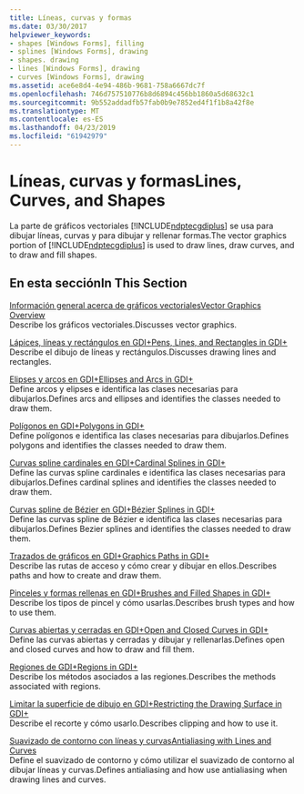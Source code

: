 ```yaml
---
title: Líneas, curvas y formas
ms.date: 03/30/2017
helpviewer_keywords:
- shapes [Windows Forms], filling
- splines [Windows Forms], drawing
- shapes. drawing
- lines [Windows Forms], drawing
- curves [Windows Forms], drawing
ms.assetid: ace6e8d4-4e94-486b-9681-758a6667dc7f
ms.openlocfilehash: 746d757510776b8d6894c456bb1860a5d68632c1
ms.sourcegitcommit: 9b552addadfb57fab0b9e7852ed4f1f1b8a42f8e
ms.translationtype: MT
ms.contentlocale: es-ES
ms.lasthandoff: 04/23/2019
ms.locfileid: "61942979"
---
```

# <a name="lines-curves-and-shapes"></a><span data-ttu-id="aa3c7-102">Líneas, curvas y formas</span><span class="sxs-lookup"><span data-stu-id="aa3c7-102">Lines, Curves, and Shapes</span></span>
<span data-ttu-id="aa3c7-103">La parte de gráficos vectoriales [!INCLUDE[ndptecgdiplus](../../../../includes/ndptecgdiplus-md.md)] se usa para dibujar líneas, curvas y para dibujar y rellenar formas.</span><span class="sxs-lookup"><span data-stu-id="aa3c7-103">The vector graphics portion of [!INCLUDE[ndptecgdiplus](../../../../includes/ndptecgdiplus-md.md)] is used to draw lines, draw curves, and to draw and fill shapes.</span></span>  
  
## <a name="in-this-section"></a><span data-ttu-id="aa3c7-104">En esta sección</span><span class="sxs-lookup"><span data-stu-id="aa3c7-104">In This Section</span></span>  
 [<span data-ttu-id="aa3c7-105">Información general acerca de gráficos vectoriales</span><span class="sxs-lookup"><span data-stu-id="aa3c7-105">Vector Graphics Overview</span></span>](vector-graphics-overview.md)  
 <span data-ttu-id="aa3c7-106">Describe los gráficos vectoriales.</span><span class="sxs-lookup"><span data-stu-id="aa3c7-106">Discusses vector graphics.</span></span>  
  
 [<span data-ttu-id="aa3c7-107">Lápices, líneas y rectángulos en GDI+</span><span class="sxs-lookup"><span data-stu-id="aa3c7-107">Pens, Lines, and Rectangles in GDI+</span></span>](pens-lines-and-rectangles-in-gdi.md)  
 <span data-ttu-id="aa3c7-108">Describe el dibujo de líneas y rectángulos.</span><span class="sxs-lookup"><span data-stu-id="aa3c7-108">Discusses drawing lines and rectangles.</span></span>  
  
 [<span data-ttu-id="aa3c7-109">Elipses y arcos en GDI+</span><span class="sxs-lookup"><span data-stu-id="aa3c7-109">Ellipses and Arcs in GDI+</span></span>](ellipses-and-arcs-in-gdi.md)  
 <span data-ttu-id="aa3c7-110">Define arcos y elipses e identifica las clases necesarias para dibujarlos.</span><span class="sxs-lookup"><span data-stu-id="aa3c7-110">Defines arcs and ellipses and identifies the classes needed to draw them.</span></span>  
  
 [<span data-ttu-id="aa3c7-111">Polígonos en GDI+</span><span class="sxs-lookup"><span data-stu-id="aa3c7-111">Polygons in GDI+</span></span>](polygons-in-gdi.md)  
 <span data-ttu-id="aa3c7-112">Define polígonos e identifica las clases necesarias para dibujarlos.</span><span class="sxs-lookup"><span data-stu-id="aa3c7-112">Defines polygons and identifies the classes needed to draw them.</span></span>  
  
 [<span data-ttu-id="aa3c7-113">Curvas spline cardinales en GDI+</span><span class="sxs-lookup"><span data-stu-id="aa3c7-113">Cardinal Splines in GDI+</span></span>](cardinal-splines-in-gdi.md)  
 <span data-ttu-id="aa3c7-114">Define las curvas spline cardinales e identifica las clases necesarias para dibujarlos.</span><span class="sxs-lookup"><span data-stu-id="aa3c7-114">Defines cardinal splines and identifies the classes needed to draw them.</span></span>  
  
 [<span data-ttu-id="aa3c7-115">Curvas spline de Bézier en GDI+</span><span class="sxs-lookup"><span data-stu-id="aa3c7-115">Bézier Splines in GDI+</span></span>](bezier-splines-in-gdi.md)  
 <span data-ttu-id="aa3c7-116">Define las curvas spline de Bézier e identifica las clases necesarias para dibujarlos.</span><span class="sxs-lookup"><span data-stu-id="aa3c7-116">Defines Bezier splines and identifies the classes needed to draw them.</span></span>  
  
 [<span data-ttu-id="aa3c7-117">Trazados de gráficos en GDI+</span><span class="sxs-lookup"><span data-stu-id="aa3c7-117">Graphics Paths in GDI+</span></span>](graphics-paths-in-gdi.md)  
 <span data-ttu-id="aa3c7-118">Describe las rutas de acceso y cómo crear y dibujar en ellos.</span><span class="sxs-lookup"><span data-stu-id="aa3c7-118">Describes paths and how to create and draw them.</span></span>  
  
 [<span data-ttu-id="aa3c7-119">Pinceles y formas rellenas en GDI+</span><span class="sxs-lookup"><span data-stu-id="aa3c7-119">Brushes and Filled Shapes in GDI+</span></span>](brushes-and-filled-shapes-in-gdi.md)  
 <span data-ttu-id="aa3c7-120">Describe los tipos de pincel y cómo usarlas.</span><span class="sxs-lookup"><span data-stu-id="aa3c7-120">Describes brush types and how to use them.</span></span>  
  
 [<span data-ttu-id="aa3c7-121">Curvas abiertas y cerradas en GDI+</span><span class="sxs-lookup"><span data-stu-id="aa3c7-121">Open and Closed Curves in GDI+</span></span>](open-and-closed-curves-in-gdi.md)  
 <span data-ttu-id="aa3c7-122">Define las curvas abiertas y cerradas y dibujar y rellenarlas.</span><span class="sxs-lookup"><span data-stu-id="aa3c7-122">Defines open and closed curves and how to draw and fill them.</span></span>  
  
 [<span data-ttu-id="aa3c7-123">Regiones de GDI+</span><span class="sxs-lookup"><span data-stu-id="aa3c7-123">Regions in GDI+</span></span>](regions-in-gdi.md)  
 <span data-ttu-id="aa3c7-124">Describe los métodos asociados a las regiones.</span><span class="sxs-lookup"><span data-stu-id="aa3c7-124">Describes the methods associated with regions.</span></span>  
  
 [<span data-ttu-id="aa3c7-125">Limitar la superficie de dibujo en GDI+</span><span class="sxs-lookup"><span data-stu-id="aa3c7-125">Restricting the Drawing Surface in GDI+</span></span>](restricting-the-drawing-surface-in-gdi.md)  
 <span data-ttu-id="aa3c7-126">Describe el recorte y cómo usarlo.</span><span class="sxs-lookup"><span data-stu-id="aa3c7-126">Describes clipping and how to use it.</span></span>  
  
 [<span data-ttu-id="aa3c7-127">Suavizado de contorno con líneas y curvas</span><span class="sxs-lookup"><span data-stu-id="aa3c7-127">Antialiasing with Lines and Curves</span></span>](antialiasing-with-lines-and-curves.md)  
 <span data-ttu-id="aa3c7-128">Define el suavizado de contorno y cómo utilizar el suavizado de contorno al dibujar líneas y curvas.</span><span class="sxs-lookup"><span data-stu-id="aa3c7-128">Defines antialiasing and how use antialiasing when drawing lines and curves.</span></span>
